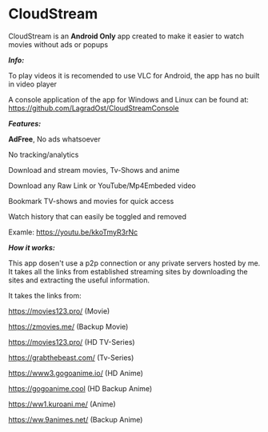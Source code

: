 # CloudStream

CloudStream is an **Android Only** app created to make it easier to watch movies without ads or popups

***Info:***

To play videos it is recomended to use VLC for Android, the app has no built in video player

A console application of the app for Windows and Linux can be found at: https://github.com/LagradOst/CloudStreamConsole

***Features:***

**AdFree**, No ads whatsoever

No tracking/analytics 

Download and stream movies, Tv-Shows and anime

Download any Raw Link or YouTube/Mp4Embeded video

Bookmark TV-shows and movies for quick access

Watch history that can easily be toggled and removed

Examle: https://youtu.be/kkoTmyR3rNc

***How it works:***

This app dosen't use a p2p connection or any private servers hosted by me. It takes all the links from established streaming sites by downloading the sites and extracting the useful information. 

It takes the links from:

https://movies123.pro/ (Movie)

https://zmovies.me/ (Backup Movie)

https://movies123.pro/ (HD TV-Series)

https://grabthebeast.com/ (Tv-Series)

https://www3.gogoanime.io/ (HD Anime)

https://gogoanime.cool (HD Backup Anime)

https://ww1.kuroani.me/ (Anime)

https://ww.9animes.net/ (Backup Anime)

